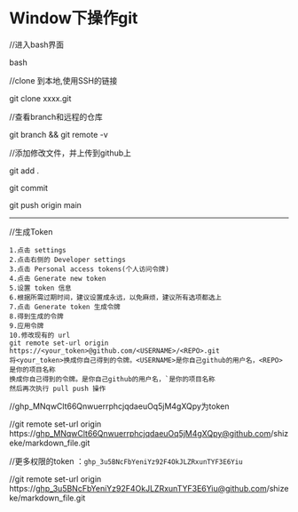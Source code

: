 # Window下操作git

//进入bash界面

bash



//clone 到本地,使用SSH的链接

git clone xxxx.git



//查看branch和远程的仓库

git branch && git remote -v



//添加修改文件，并上传到github上

git add .

git commit

git push origin main



---

//生成Token

```
1.点击 settings
2.点击右侧的 Developer settings
3.点击 Personal access tokens(个人访问令牌)
4.点击 Generate new token
5.设置 token 信息
6.根据所需过期时间，建议设置成永远，以免麻烦，建议所有选项都选上
7.点击 Generate token 生成令牌
8.得到生成的令牌
9.应用令牌
10.修改现有的 url
git remote set-url origin  https://<your_token>@github.com/<USERNAME>/<REPO>.git
将<your_token>换成你自己得到的令牌。<USERNAME>是你自己github的用户名，<REPO>是你的项目名称
换成你自己得到的令牌。是你自己github的用户名，`是你的项目名称
然后再次执行 pull push 操作
```



//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为token

//git remote set-url origin https://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@github.com/shizeke/markdown_file.git





//更多权限的token ：`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` 

//git remote set-url origin https://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@github.com/shizeke/markdown_file.git
